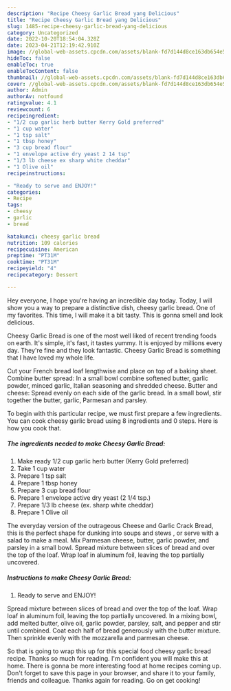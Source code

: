 ```yaml
---
description: "Recipe Cheesy Garlic Bread yang Delicious"
title: "Recipe Cheesy Garlic Bread yang Delicious"
slug: 1485-recipe-cheesy-garlic-bread-yang-delicious
category: Uncategorized
date: 2022-10-20T18:54:04.328Z
date: 2023-04-21T12:19:42.910Z
image: //global-web-assets.cpcdn.com/assets/blank-fd7d144d8ce163db654e5a02c40b08a2775adb7897d16e4062681dc7e1b2800f.png
hideToc: false
enableToc: true
enableTocContent: false
thumbnail: //global-web-assets.cpcdn.com/assets/blank-fd7d144d8ce163db654e5a02c40b08a2775adb7897d16e4062681dc7e1b2800f.png
cover: //global-web-assets.cpcdn.com/assets/blank-fd7d144d8ce163db654e5a02c40b08a2775adb7897d16e4062681dc7e1b2800f.png
author: Admin
authorAv: notfound
ratingvalue: 4.1
reviewcount: 6
recipeingredient:
- "1/2 cup garlic herb butter Kerry Gold preferred"
- "1 cup water"
- "1 tsp salt"
- "1 tbsp honey"
- "3 cup bread flour"
- "1 envelope active dry yeast 2 14 tsp"
- "1/3 lb cheese ex sharp white cheddar"
- "1 Olive oil"
recipeinstructions:

- "Ready to serve and ENJOY!"
categories:
- Recipe
tags:
- cheesy
- garlic
- bread

katakunci: cheesy garlic bread 
nutrition: 109 calories
recipecuisine: American
preptime: "PT31M"
cooktime: "PT31M"
recipeyield: "4"
recipecategory: Dessert

---
```



Hey everyone, I hope you're having an incredible day today. Today, I will show you a way to prepare a distinctive dish, cheesy garlic bread. One of my favorites. This time, I will make it a bit tasty. This is gonna smell and look delicious.

Cheesy Garlic Bread is one of the most well liked of recent trending foods on earth. It's simple, it's fast, it tastes yummy. It is enjoyed by millions every day. They're fine and they look fantastic. Cheesy Garlic Bread is something that I have loved my whole life.

Cut your French bread loaf lengthwise and place on top of a baking sheet. Combine butter spread: In a small bowl combine softened butter, garlic powder, minced garlic, Italian seasoning and shredded cheese. Butter and cheese: Spread evenly on each side of the garlic bread. In a small bowl, stir together the butter, garlic, Parmesan and parsley.


To begin with this particular recipe, we must first prepare a few ingredients. You can cook cheesy garlic bread using 8 ingredients and 0 steps. Here is how you cook that.

<!--inarticleads1-->

##### The ingredients needed to make Cheesy Garlic Bread:

1. Make ready 1/2 cup garlic herb butter (Kerry Gold preferred)
1. Take 1 cup water
1. Prepare 1 tsp salt
1. Prepare 1 tbsp honey
1. Prepare 3 cup bread flour
1. Prepare 1 envelope active dry yeast (2 1/4 tsp.)
1. Prepare 1/3 lb cheese (ex. sharp white cheddar)
1. Prepare 1 Olive oil


The everyday version of the outrageous Cheese and Garlic Crack Bread, this is the perfect shape for dunking into soups and stews , or serve with a salad to make a meal. Mix Parmesan cheese, butter, garlic powder, and parsley in a small bowl. Spread mixture between slices of bread and over the top of the loaf. Wrap loaf in aluminum foil, leaving the top partially uncovered. 

<!--inarticleads2-->

##### Instructions to make Cheesy Garlic Bread:


1. Ready to serve and ENJOY!

Spread mixture between slices of bread and over the top of the loaf. Wrap loaf in aluminum foil, leaving the top partially uncovered. In a mixing bowl, add melted butter, olive oil, garlic powder, parsley, salt, and pepper and stir until combined. Coat each half of bread generously with the butter mixture. Then sprinkle evenly with the mozzarella and parmesan cheese. 

So that is going to wrap this up for this special food cheesy garlic bread recipe. Thanks so much for reading. I'm confident you will make this at home. There is gonna be more interesting food at home recipes coming up. Don't forget to save this page in your browser, and share it to your family, friends and colleague. Thanks again for reading. Go on get cooking!
